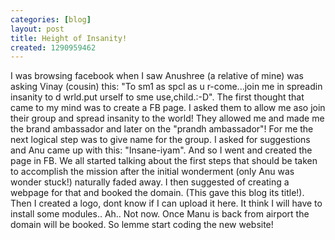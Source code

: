```yaml
---
categories: [blog]
layout: post
title: Height of Insanity!
created: 1290959462
---
```

I was browsing facebook when I saw Anushree (a relative of mine) was asking Vinay (cousin) this: "To sm1 as spcl as u r-come...join me in spreadin insanity to d wrld.put urself to sme use,child.:-D". The first thought that came to my mind was to create a FB page. I asked them to allow me aso join their group and spread insanity to the world! They allowed me and made me the brand ambassador and later on the "prandh ambassador"! For me the next logical step was to give name for the group. I asked for suggestions and Anu came up with this: "Insane-iyam". And so I went and created the page in FB. We all started talking about the first steps that should be taken to accomplish the mission after the initial wonderment (only Anu was wonder stuck!) naturally faded away. I then suggested of creating a webpage for that and booked the domain. (This gave this blog its title!). Then I created a logo, dont know if I can upload it here. It think I will have to install some modules.. Ah.. Not now. Once Manu is back from airport the domain will be booked. So lemme start coding the new website!

